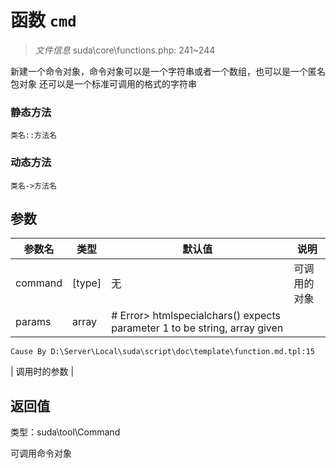 # 函数 `cmd`

> *文件信息* suda\core\functions.php: 241~244

新建一个命令对象，命令对象可以是一个字符串或者一个数组，也可以是一个匿名包对象
还可以是一个标准可调用的格式的字符串

### 静态方法
```
类名::方法名
```

### 动态方法

```
类名->方法名
```


## 参数


| 参数名 | 类型 | 默认值 | 说明 |
|--------|-----|-------|-------|
| command |  [type] | 无 |  可调用的对象 |
| params |  array | # Error> htmlspecialchars() expects parameter 1 to be string, array given
	Cause By D:\Server\Local\suda\script\doc\template\function.md.tpl:15
 |  调用时的参数 |



## 返回值

类型：suda\tool\Command

 可调用命令对象

